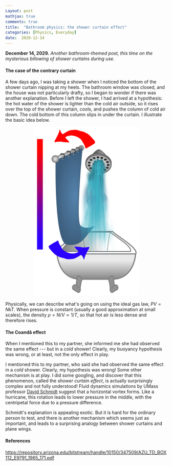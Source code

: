 ```yaml
---
Layout: post
mathjax: true
comments: true
title:  "Bathroom physics: the shower curtain effect"
categories: [Physics, Everyday]
date:  2020-12-14
---
```


**December 14, 2029.** *Another bathroom-themed post, this time
  on the mysterious billowing of shower curtains during use.*

#### The case of the contrary curtain

A few days ago, I was taking a shower when I noticed the bottom of the
shower curtain nipping at my heels. The bathroom window was closed,
and the house was not particularly drafty, so I began to wonder if
there was another explanation.
Before I left the shower, I had arrived at a hypothesis: the hot water
of the shower is lighter than the cold air outside, so it rises over
the top of the shower curtain, cools, and pushes the column of cold
air down. The cold bottom of this column slips in under the curtain.
I illustrate the basic idea below.

<figure>
    <div style="text-align:center"><img src
    ="/images/posts/shower1.png"/>
	</div>
	</figure>

Physically, we can describe what's going on using the ideal gas law,
$PV = NkT$.
When pressure is constant (usually a good approximation at small
scales), the density $\rho = N/V \propto 1/T$, so that hot air is less
dense and therefore rises.

#### The Coandă effect

When I mentioned this to my partner, she informed me she had observed
the same effect --- but in a *cold* shower! Clearly, my buoyancy hypothesis was
wrong, or at least, not the only effect in play.

I mentioned this to my partner, who said she had observed the same
effect in a *cold* shower.
Clearly, my hypothesis was wrong! Some other mechanism is at play.
I did some googling, and discover that this phenomenon, called the
*shower curtain effect*, is actually surprisingly complex and not
fully understood!
Fluid dynamics simulations by UMass professor
[David Schmidt](https://mie.umass.edu/faculty/david-schmidt) suggest
that a horizontal vortex forms.
Like a hurricane, this rotation leads to lower pressure in the middle,
with the centripetal force due to a pressure difference.

Schmidt's explanation is appealing exotic.
But it is hard for the ordinary person to test, and there is another
mechanism which seems just as important, and leads to a surprising
analogy between shower curtains and plane wings.

#### References

https://repository.arizona.edu/bitstream/handle/10150/347509/AZU_TD_BOX112_E9791_1965_171.pdf
